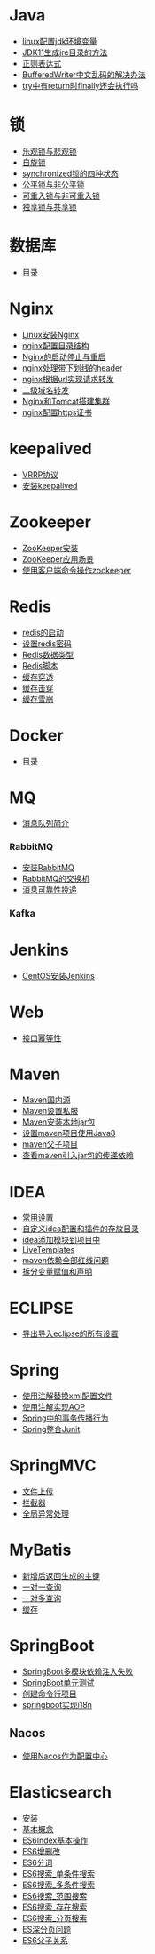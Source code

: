 # Java
- <a href="Java/linux配置jdk环境变量.md">linux配置jdk环境变量</a>
- <a href="Java/JDK11生成jre目录的方法.md">JDK11生成jre目录的方法</a>
- <a href="Java/正则表达式.md">正则表达式</a>
- <a href="Java/BufferedWriter中文乱码的解决办法.md">BufferedWriter中文乱码的解决办法</a>
- <a href="Java/try中有return时finally还会执行吗.md">try中有return时finally还会执行吗</a>


# 锁
- <a href="Java/锁/乐观锁与悲观锁.md">乐观锁与悲观锁</a>
- <a href="Java/锁/自旋锁.md">自旋锁</a>
- <a href="Java/锁/synchronized锁的四种状态.md">synchronized锁的四种状态</a>
- <a href="Java/锁/公平锁与非公平锁.md">公平锁与非公平锁</a>
- <a href="Java/锁/可重入锁与非可重入锁.md">可重入锁与非可重入锁</a>
- <a href="Java/锁/独享锁与共享锁.md">独享锁与共享锁</a>

# 数据库
- <a href="DB.md">目录</a>

# Nginx
- <a href="Nginx/Linux安装Nginx.md">Linux安装Nginx</a>
- <a href="Nginx/nginx配置目录结构.md">nginx配置目录结构</a>
- <a href="Nginx/Nginx的启动停止与重启.md">Nginx的启动停止与重启</a>
- <a href="Nginx/nginx处理带下划线的header.md">nginx处理带下划线的header</a>
- <a href="Nginx/nginx根据url实现请求转发.md">nginx根据url实现请求转发</a>
- <a href="Nginx/二级域名转发.md">二级域名转发</a>
- <a href="Nginx/Nginx和Tomcat搭建集群.md">Nginx和Tomcat搭建集群</a>
- <a href="Nginx/nginx配置https证书.md">nginx配置https证书</a>

# keepalived
- <a href="keepalived/VRRP协议.md">VRRP协议</a>
- <a href="keepalived/安装keepalived.md">安装keepalived</a>


# Zookeeper
- <a href="Zookeeper/ZooKeeper安装.md">ZooKeeper安装</a>
- <a href="Zookeeper/ZooKeeper应用场景.md">ZooKeeper应用场景</a>
- <a href="Zookeeper/使用客户端命令操作zookeeper.md">使用客户端命令操作zookeeper</a>

# Redis
- <a href="Redis/redis的启动.md">redis的启动</a>
- <a href="Redis/设置redis密码.md">设置redis密码</a>
- <a href="Redis/Redis数据类型.md">Redis数据类型</a>
- <a href="Redis/Redis脚本.md">Redis脚本</a>
- <a href="Redis/缓存穿透.md">缓存穿透</a>
- <a href="Redis/缓存击穿.md">缓存击穿</a>
- <a href="Redis/缓存雪崩.md">缓存雪崩</a>

# Docker
- <a href="Docker.md">目录</a>

# MQ
- <a href="RabbitMQ/消息队列简介.md">消息队列简介</a>
### RabbitMQ
- <a href="RabbitMQ/安装RabbitMQ.md">安装RabbitMQ</a>
- <a href="RabbitMQ/RabbitMQ的交换机.md">RabbitMQ的交换机</a>
- <a href="RabbitMQ/消息可靠性投递.md">消息可靠性投递</a>
### Kafka

# Jenkins
- <a href="Jenkins/CentOS安装Jenkins.md">CentOS安装Jenkins</a>

# Web
- <a href="Java/Web/接口幂等性.md">接口幂等性</a>

# Maven
- <a href="Java/Maven/Maven国内源.md">Maven国内源</a>
- <a href="Java/Maven/Maven设置私服.md">Maven设置私服</a>
- <a href="Java/Maven/Maven安装本地jar包.md">Maven安装本地jar包</a>
- <a href="Java/Maven/设置maven项目使用Java8.md">设置maven项目使用Java8</a>
- <a href="Java/Maven/maven父子项目.md">maven父子项目</a>
- <a href="Java/Maven/查看maven引入jar包的传递依赖.md">查看maven引入jar包的传递依赖</a>

# IDEA
- <a href="Java/idea/常用设置.md">常用设置</a>
- <a href="Java/idea/自定义idea配置和插件的存放目录.md">自定义idea配置和插件的存放目录</a>
- <a href="Java/idea/idea添加模块到项目中.md">idea添加模块到项目中</a>
- <a href="Java/idea/LiveTemplates.md">LiveTemplates</a>
- <a href="Java/idea/maven依赖全部红线问题.md">maven依赖全部红线问题</a>
- <a href="Java/idea/拆分变量赋值和声明.md">拆分变量赋值和声明</a>

# ECLIPSE
- <a href="Java/eclipse/导出导入eclipse的所有设置.md">导出导入eclipse的所有设置</a>

# Spring
- <a href="Java/Spring/使用注解替换xml配置文件.md">使用注解替换xml配置文件</a>
- <a href="Java/Spring/使用注解实现AOP.md">使用注解实现AOP</a>
- <a href="Java/Spring/Spring中的事务传播行为.md">Spring中的事务传播行为</a>
- <a href="Java/Spring/Spring整合Junit.md">Spring整合Junit</a>

# SpringMVC
- <a href="Java/SpringMVC/文件上传.md">文件上传</a>
- <a href="Java/SpringMVC/拦截器.md">拦截器</a>
- <a href="Java/SpringMVC/全局异常处理.md">全局异常处理</a>

# MyBatis
- <a href="Java/MyBatis/新增后返回生成的主键.md">新增后返回生成的主键</a>
- <a href="Java/MyBatis/一对一查询.md">一对一查询</a>
- <a href="Java/MyBatis/一对多查询.md">一对多查询</a>
- <a href="Java/MyBatis/缓存.md">缓存</a>

# SpringBoot
- <a href="Java/SpringBoot/SpringBoot多模块依赖注入失败.md">SpringBoot多模块依赖注入失败</a>
- <a href="Java/SpringBoot/SpringBoot单元测试.md">SpringBoot单元测试</a>
- <a href="Java/SpringBoot/创建命令行项目.md">创建命令行项目</a>
- <a href="Java/SpringBoot/springboot实现i18n.md">springboot实现i18n</a>

## Nacos
- <a href="Java/SpringCloud/nacos/使用Nacos作为配置中心.md">使用Nacos作为配置中心</a>

# Elasticsearch
- <a href="Java/Elasticsearch/安装.md">安装</a>
- <a href="Java/Elasticsearch/基本概念.md">基本概念</a>
- <a href="Java/Elasticsearch/ES6Index基本操作.md">ES6Index基本操作</a>
- <a href="Java/Elasticsearch/ES6增删改.md">ES6增删改</a>
- <a href="Java/Elasticsearch/ES6分词.md">ES6分词</a>
- <a href="Java/Elasticsearch/ES6搜索_单条件搜索.md">ES6搜索_单条件搜索</a>
- <a href="Java/Elasticsearch/ES6搜索_多条件搜索.md">ES6搜索_多条件搜索</a>
- <a href="Java/Elasticsearch/ES6搜索_范围搜索.md">ES6搜索_范围搜索</a>
- <a href="Java/Elasticsearch/ES6搜索_存在搜索.md">ES6搜索_存在搜索</a>
- <a href="Java/Elasticsearch/ES6搜索_分页搜索.md">ES6搜索_分页搜索</a>
- <a href="Java/Elasticsearch/ES深分页问题.md">ES深分页问题</a>
- <a href="Java/Elasticsearch/ES6父子关系.md">ES6父子关系</a>
